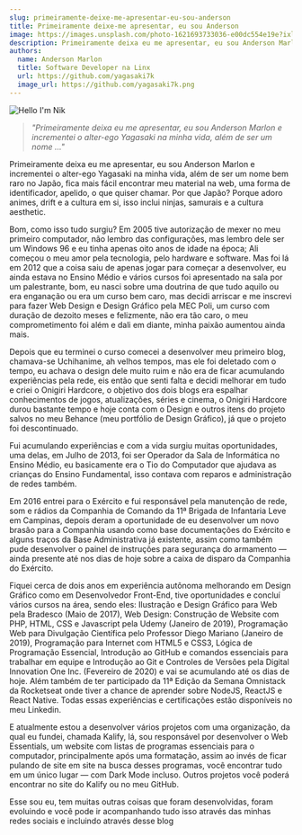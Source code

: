 ```yaml
---
slug: primeiramente-deixe-me-apresentar-eu-sou-anderson
title: Primeiramente deixe-me apresentar, eu sou Anderson
image: https://images.unsplash.com/photo-1621693733036-e00dc554e19e?ixlib=rb-4.0.3&ixid=MnwxMjA3fDB8MHxwaG90by1wYWdlfHx8fGVufDB8fHx8&auto=format&fit=crop&w=811&q=80
description: Primeiramente deixa eu me apresentar, eu sou Anderson Marlon e incrementei o alter-ego Yagasaki na minha vida, além de ser um nome …
authors:
  name: Anderson Marlon
  title: Software Developer na Linx
  url: https://github.com/yagasaki7k
  image_url: https://github.com/yagasaki7k.png
---
```


![Hello I'm Nik](https://images.unsplash.com/photo-1621693733036-e00dc554e19e?ixlib=rb-4.0.3&ixid=MnwxMjA3fDB8MHxwaG90by1wYWdlfHx8fGVufDB8fHx8&auto=format&fit=crop&w=811&q=80)

> _"Primeiramente deixa eu me apresentar, eu sou Anderson Marlon e incrementei o alter-ego Yagasaki na minha vida, além de ser um nome …"_

Primeiramente deixa eu me apresentar, eu sou Anderson Marlon e incrementei o alter-ego Yagasaki na minha vida, além de ser um nome bem raro no Japão, fica mais fácil encontrar meu material na web, uma forma de identificador, apelido, o que quiser chamar. Por que Japão? Porque adoro animes, drift e a cultura em si, isso inclui ninjas, samurais e a cultura aesthetic.

Bom, como isso tudo surgiu? Em 2005 tive autorização de mexer no meu primeiro computador, não lembro das configurações, mas lembro dele ser um Windows 96 e eu tinha apenas oito anos de idade na época; Ali começou o meu amor pela tecnologia, pelo hardware e software. Mas foi lá em 2012 que a coisa saiu de apenas jogar para começar a desenvolver, eu ainda estava no Ensino Médio e vários cursos foi apresentado na sala por um palestrante, bom, eu nasci sobre uma doutrina de que tudo aquilo ou era enganação ou era um curso bem caro, mas decidi arriscar e me inscrevi para fazer Web Design e Design Gráfico pela MEC Poli, um curso com duração de dezoito meses e felizmente, não era tão caro, o meu comprometimento foi além e dali em diante, minha paixão aumentou ainda mais.

Depois que eu terminei o curso comecei a desenvolver meu primeiro blog, chamava-se Uchihanime, ah velhos tempos, mas ele foi deletado com o tempo, eu achava o design dele muito ruim e não era de ficar acumulando experiências pela rede, eis então que senti falta e decidi melhorar em tudo e criei o Onigiri Hardcore, o objetivo dos dois blogs era espalhar conhecimentos de jogos, atualizações, séries e cinema, o Onigiri Hardcore durou bastante tempo e hoje conta com o Design e outros itens do projeto salvos no meu Behance (meu portfólio de Design Gráfico), já que o projeto foi descontinuado.

Fui acumulando experiências e com a vida surgiu muitas oportunidades, uma delas, em Julho de 2013, foi ser Operador da Sala de Informática no Ensino Médio, eu basicamente era o Tio do Computador que ajudava as crianças do Ensino Fundamental, isso contava com reparos e administração de redes também.

Em 2016 entrei para o Exército e fui responsável pela manutenção de rede, som e rádios da Companhia de Comando da 11ª Brigada de Infantaria Leve em Campinas, depois deram a oportunidade de eu desenvolver um novo brasão para a Companhia usando como base documentações do Exército e alguns traços da Base Administrativa já existente, assim como também pude desenvolver o painel de instruções para segurança do armamento — ainda presente até nos dias de hoje sobre a caixa de disparo da Companhia do Exército.

Fiquei cerca de dois anos em experiência autônoma melhorando em Design Gráfico como em Desenvolvedor Front-End, tive oportunidades e concluí vários cursos na área, sendo eles: Ilustração e Design Gráfico para Web pela Bradesco (Maio de 2017), Web Design: Construção de Website com PHP, HTML, CSS e Javascript pela Udemy (Janeiro de 2019), Programação Web para Divulgação Científica pelo Professor Diego Mariano (Janeiro de 2019), Programação para Internet com HTML5 e CSS3, Lógica de Programação Essencial, Introdução ao GitHub e comandos essenciais para trabalhar em equipe e Introdução ao Git e Controles de Versões pela Digital Innovation One Inc. (Fevereiro de 2020) e vai se acumulando até os dias de hoje. Além também de ter participado da 11ª Edição da Semana Omnistack da Rocketseat onde tiver a chance de aprender sobre NodeJS, ReactJS e React Native. Todas essas experiências e certificações estão disponíveis no meu Linkedin.

E atualmente estou a desenvolver vários projetos com uma organização, da qual eu fundei, chamada Kalify, lá, sou responsável por desenvolver o Web Essentials, um website com listas de programas essenciais para o computador, principalmente após uma formatação, assim ao invés de ficar pulando de site em site na busca desses programas, você encontrar tudo em um único lugar — com Dark Mode incluso. Outros projetos você poderá encontrar no site do Kalify ou no meu GitHub.

Esse sou eu, tem muitas outras coisas que foram desenvolvidas, foram evoluindo e você pode ir acompanhando tudo isso através das minhas redes sociais e incluindo através desse blog
